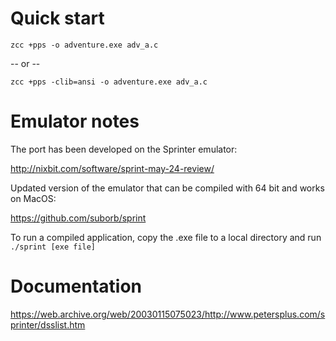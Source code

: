 # Quick start

    zcc +pps -o adventure.exe adv_a.c

-- or --

    zcc +pps -clib=ansi -o adventure.exe adv_a.c

# Emulator notes

The port has been developed on the Sprinter emulator:

http://nixbit.com/software/sprint-may-24-review/

Updated version of the emulator that can be compiled with 64 bit and works on MacOS:

https://github.com/suborb/sprint

To run a compiled application, copy the .exe file to a local directory and run `./sprint [exe file]`


#  Documentation 

https://web.archive.org/web/20030115075023/http://www.petersplus.com/sprinter/dsslist.htm

